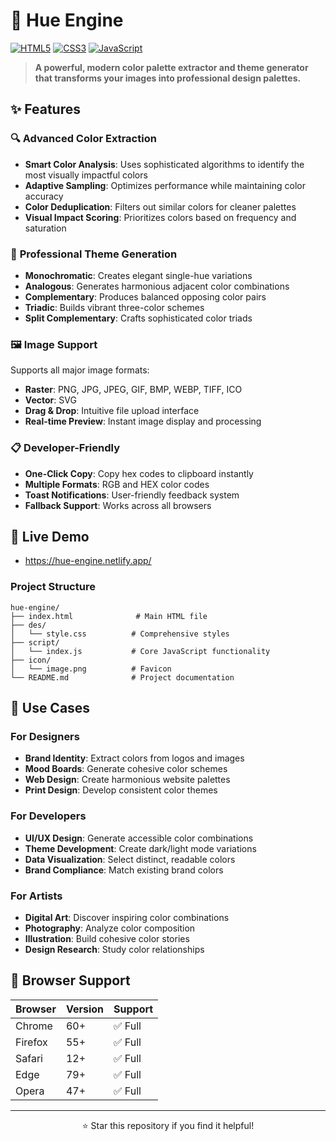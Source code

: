 # 🎨 Hue Engine
[![HTML5](https://img.shields.io/badge/HTML5-%23E34F26.svg?style=flat&logo=html5&logoColor=white)](https://developer.mozilla.org/en-US/docs/Web/HTML)
[![CSS3](https://img.shields.io/badge/CSS3-%231572B6.svg?style=flat&logo=css3&logoColor=white)](https://developer.mozilla.org/en-US/docs/Web/CSS)
[![JavaScript](https://img.shields.io/badge/JavaScript-%23323330.svg?style=flat&logo=javascript&logoColor=%23F7DF1E)](https://developer.mozilla.org/en-US/docs/Web/JavaScript)

> **A powerful, modern color palette extractor and theme generator that transforms your images into professional design palettes.**

## ✨ Features

### 🔍 **Advanced Color Extraction**
- **Smart Color Analysis**: Uses sophisticated algorithms to identify the most visually impactful colors
- **Adaptive Sampling**: Optimizes performance while maintaining color accuracy
- **Color Deduplication**: Filters out similar colors for cleaner palettes
- **Visual Impact Scoring**: Prioritizes colors based on frequency and saturation

### 🎨 **Professional Theme Generation**
- **Monochromatic**: Creates elegant single-hue variations
- **Analogous**: Generates harmonious adjacent color combinations
- **Complementary**: Produces balanced opposing color pairs
- **Triadic**: Builds vibrant three-color schemes
- **Split Complementary**: Crafts sophisticated color triads

### 🖼️ **Image Support**
Supports all major image formats:
- **Raster**: PNG, JPG, JPEG, GIF, BMP, WEBP, TIFF, ICO
- **Vector**: SVG
- **Drag & Drop**: Intuitive file upload interface
- **Real-time Preview**: Instant image display and processing

### 📋 **Developer-Friendly**
- **One-Click Copy**: Copy hex codes to clipboard instantly
- **Multiple Formats**: RGB and HEX color codes
- **Toast Notifications**: User-friendly feedback system
- **Fallback Support**: Works across all browsers

## 🚀 Live Demo
- https://hue-engine.netlify.app/
### Project Structure
```
hue-engine/
├── index.html              # Main HTML file
├── des/
│   └── style.css          # Comprehensive styles
├── script/
│   └── index.js           # Core JavaScript functionality
├── icon/
│   └── image.png          # Favicon
└── README.md              # Project documentation
```

## 🎯 Use Cases
### For Designers
- **Brand Identity**: Extract colors from logos and images
- **Mood Boards**: Generate cohesive color schemes
- **Web Design**: Create harmonious website palettes
- **Print Design**: Develop consistent color themes

### For Developers
- **UI/UX Design**: Generate accessible color combinations
- **Theme Development**: Create dark/light mode variations
- **Data Visualization**: Select distinct, readable colors
- **Brand Compliance**: Match existing brand colors

### For Artists
- **Digital Art**: Discover inspiring color combinations
- **Photography**: Analyze color composition
- **Illustration**: Build cohesive color stories
- **Design Research**: Study color relationships

## 🌟 Browser Support

| Browser | Version | Support |
|---------|---------|---------|
| Chrome | 60+ | ✅ Full |
| Firefox | 55+ | ✅ Full |
| Safari | 12+ | ✅ Full |
| Edge | 79+ | ✅ Full |
| Opera | 47+ | ✅ Full |

---

<div align="center">
⭐ Star this repository if you find it helpful!
</div>
